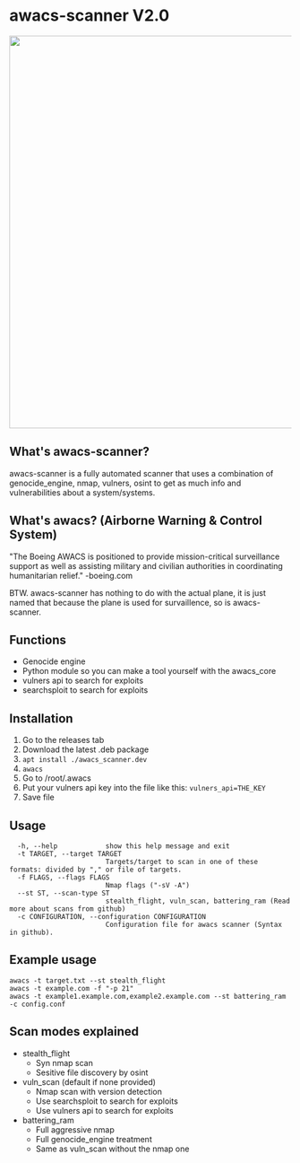 # awacs-scanner V2.0
<img src="https://user-images.githubusercontent.com/72181445/175283893-5f86ae86-36d0-4b3b-a8b7-6c99b7b1dfa1.png" width=700></img>

## What's awacs-scanner?
awacs-scanner is a fully automated scanner that uses a combination of genocide_engine, nmap, vulners, osint to get as much info and vulnerabilities about a system/systems.

## What's awacs? (Airborne Warning & Control System)

"The Boeing AWACS is positioned to provide mission-critical surveillance support as well as assisting military and civilian authorities in coordinating humanitarian relief." -boeing.com

BTW. awacs-scanner has nothing to do with the actual plane, it is just named that because the plane is used for survaillence, so is awacs-scanner.

## Functions
* Genocide engine
* Python module so you can make a tool yourself with the awacs_core
* vulners api to search for exploits
* searchsploit to search for exploits

## Installation
1. Go to the releases tab
2. Download the latest .deb package
3. `apt install ./awacs_scanner.dev`
4. `awacs`
5. Go to /root/.awacs
6. Put your vulners api key into the file like this: `vulners_api=THE_KEY`
7. Save file

## Usage
```
  -h, --help            show this help message and exit
  -t TARGET, --target TARGET
                        Targets/target to scan in one of these formats: divided by "," or file of targets.
  -f FLAGS, --flags FLAGS
                        Nmap flags ("-sV -A")
  --st ST, --scan-type ST
                        stealth_flight, vuln_scan, battering_ram (Read more about scans from github)
  -c CONFIGURATION, --configuration CONFIGURATION
                        Configuration file for awacs scanner (Syntax in github).
```
## Example usage
```
awacs -t target.txt --st stealth_flight
awacs -t example.com -f "-p 21"
awacs -t example1.example.com,example2.example.com --st battering_ram -c config.conf
```
## Scan modes explained
* stealth_flight
  * Syn nmap scan
  * Sesitive file discovery by osint
* vuln_scan (default if none provided)
  * Nmap scan with version detection
  * Use searchsploit to search for exploits
  * Use vulners api to search for exploits 
* battering_ram
  * Full aggressive nmap
  * Full genocide_engine treatment
  * Same as vuln_scan without the nmap one

